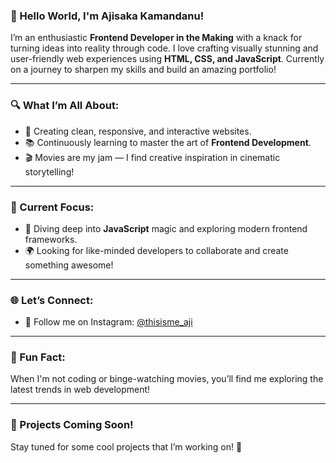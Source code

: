 ### 👋 Hello World, I'm Ajisaka Kamandanu!

I’m an enthusiastic **Frontend Developer in the Making** with a knack for turning ideas into reality through code. I love crafting visually stunning and user-friendly web experiences using **HTML, CSS, and JavaScript**. Currently on a journey to sharpen my skills and build an amazing portfolio!

---

### 🔍 What I’m All About:
- 🌟 Creating clean, responsive, and interactive websites.
- 📚 Continuously learning to master the art of **Frontend Development**.
- 🎬 Movies are my jam — I find creative inspiration in cinematic storytelling!

---

### 🌱 Current Focus:
- 🚀 Diving deep into **JavaScript** magic and exploring modern frontend frameworks.
- 🌍 Looking for like-minded developers to collaborate and create something awesome!

---

### 🌐 Let’s Connect:
- 📸 Follow me on Instagram: [@thisisme_aji](https://instagram.com/thisisme_aji)

---

### 📌 Fun Fact:
When I'm not coding or binge-watching movies, you’ll find me exploring the latest trends in web development!

---

### 🚧 Projects Coming Soon!
Stay tuned for some cool projects that I’m working on! 🚀
